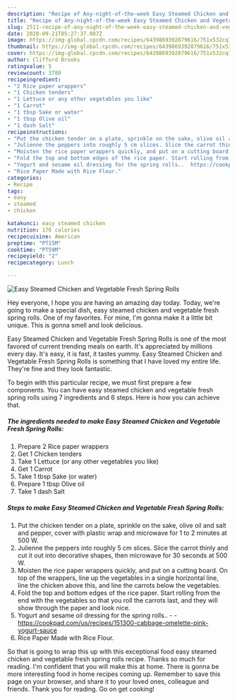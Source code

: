 ```yaml
---
description: "Recipe of Any-night-of-the-week Easy Steamed Chicken and Vegetable Fresh Spring Rolls"
title: "Recipe of Any-night-of-the-week Easy Steamed Chicken and Vegetable Fresh Spring Rolls"
slug: 2511-recipe-of-any-night-of-the-week-easy-steamed-chicken-and-vegetable-fresh-spring-rolls
date: 2020-09-21T05:27:37.087Z
image: https://img-global.cpcdn.com/recipes/6439869392879616/751x532cq70/easy-steamed-chicken-and-vegetable-fresh-spring-rolls-recipe-main-photo.jpg
thumbnail: https://img-global.cpcdn.com/recipes/6439869392879616/751x532cq70/easy-steamed-chicken-and-vegetable-fresh-spring-rolls-recipe-main-photo.jpg
cover: https://img-global.cpcdn.com/recipes/6439869392879616/751x532cq70/easy-steamed-chicken-and-vegetable-fresh-spring-rolls-recipe-main-photo.jpg
author: Clifford Brooks
ratingvalue: 5
reviewcount: 3780
recipeingredient:
- "2 Rice paper wrappers"
- "1 Chicken tenders"
- "1 Lettuce or any other vegetables you like"
- "1 Carrot"
- "1 tbsp Sake or water"
- "1 tbsp Olive oil"
- "1 dash Salt"
recipeinstructions:
- "Put the chicken tender on a plate, sprinkle on the sake, olive oil and salt and pepper, cover with plastic wrap and microwave for 1 to 2 minutes at 500 W."
- "Julienne the peppers into roughly 5 cm slices. Slice the carrot thinly and cut it out into decorative shapes, then microwave for 30 seconds at 500 W."
- "Moisten the rice paper wrappers quickly, and put on a cutting board. On top of the wrappers, line up the vegetables in a single horizontal line, line the chicken above this, and line the carrots below the vegetables."
- "Fold the top and bottom edges of the rice paper. Start rolling from the end with the vegetables so that you roll the carrots last, and they will show through the paper and look nice."
- "Yogurt and sesame oil dressing for the spring rolls..  https://cookpad.com/us/recipes/151300-cabbage-omelette-pink-yogurt-sauce"
- "Rice Paper Made with Rice Flour."
categories:
- Recipe
tags:
- easy
- steamed
- chicken

katakunci: easy steamed chicken 
nutrition: 176 calories
recipecuisine: American
preptime: "PT15M"
cooktime: "PT59M"
recipeyield: "2"
recipecategory: Lunch

---
```



![Easy Steamed Chicken and Vegetable Fresh Spring Rolls](https://img-global.cpcdn.com/recipes/6439869392879616/751x532cq70/easy-steamed-chicken-and-vegetable-fresh-spring-rolls-recipe-main-photo.jpg)

Hey everyone, I hope you are having an amazing day today. Today, we're going to make a special dish, easy steamed chicken and vegetable fresh spring rolls. One of my favorites. For mine, I'm gonna make it a little bit unique. This is gonna smell and look delicious.

Easy Steamed Chicken and Vegetable Fresh Spring Rolls is one of the most favored of current trending meals on earth. It's appreciated by millions every day. It's easy, it is fast, it tastes yummy. Easy Steamed Chicken and Vegetable Fresh Spring Rolls is something that I have loved my entire life. They're fine and they look fantastic.




To begin with this particular recipe, we must first prepare a few components. You can have easy steamed chicken and vegetable fresh spring rolls using 7 ingredients and 6 steps. Here is how you can achieve that.

<!--inarticleads1-->

##### The ingredients needed to make Easy Steamed Chicken and Vegetable Fresh Spring Rolls:

1. Prepare 2 Rice paper wrappers
1. Get 1 Chicken tenders
1. Take 1 Lettuce (or any other vegetables you like)
1. Get 1 Carrot
1. Take 1 tbsp Sake (or water)
1. Prepare 1 tbsp Olive oil
1. Take 1 dash Salt




<!--inarticleads2-->

##### Steps to make Easy Steamed Chicken and Vegetable Fresh Spring Rolls:

1. Put the chicken tender on a plate, sprinkle on the sake, olive oil and salt and pepper, cover with plastic wrap and microwave for 1 to 2 minutes at 500 W.
1. Julienne the peppers into roughly 5 cm slices. Slice the carrot thinly and cut it out into decorative shapes, then microwave for 30 seconds at 500 W.
1. Moisten the rice paper wrappers quickly, and put on a cutting board. On top of the wrappers, line up the vegetables in a single horizontal line, line the chicken above this, and line the carrots below the vegetables.
1. Fold the top and bottom edges of the rice paper. Start rolling from the end with the vegetables so that you roll the carrots last, and they will show through the paper and look nice.
1. Yogurt and sesame oil dressing for the spring rolls.. -  - https://cookpad.com/us/recipes/151300-cabbage-omelette-pink-yogurt-sauce
1. Rice Paper Made with Rice Flour.




So that is going to wrap this up with this exceptional food easy steamed chicken and vegetable fresh spring rolls recipe. Thanks so much for reading. I'm confident that you will make this at home. There is gonna be more interesting food in home recipes coming up. Remember to save this page on your browser, and share it to your loved ones, colleague and friends. Thank you for reading. Go on get cooking!
